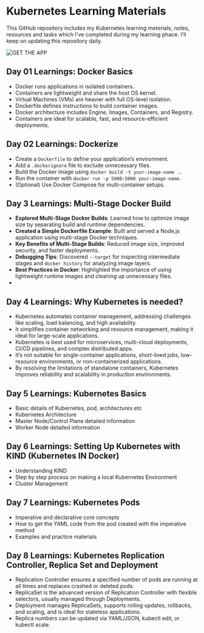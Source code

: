 # Kubernetes Learning Materials
This GitHub repository includes my Kubernetes learning meterials, notes, resources and tasks which I've completed during my learning phace. I'll keep on updating this repository daily.

![GET THE APP](https://github.com/user-attachments/assets/0025f416-c53f-4fc0-8e9e-f9531284dd8c)

## Day 01 Learnings: Docker Basics

* Docker runs applications in isolated containers.
* Containers are lightweight and share the host OS kernel.
* Virtual Machines (VMs) are heavier with full OS-level isolation.
* Dockerfile defines instructions to build container images.
* Docker architecture includes Engine, Images, Containers, and Registry.
* Containers are ideal for scalable, fast, and resource-efficient deployments.

## Day 02 Learnings: Dockerize
- Create a `Dockerfile` to define your application’s environment.
- Add a `.dockerignore` file to exclude unnecessary files.
- Build the Docker image using `docker build -t your-image-name .`.
- Run the container with `docker run -p 5000:5000 your-image-name`.
- (Optional) Use Docker Compose for multi-container setups.

## Day 3 Learnings: Multi-Stage Docker Build

- **Explored Multi-Stage Docker Builds**: Learned how to optimize image size by separating build and runtime dependencies.
- **Created a Simple Dockerfile Example**: Built and served a Node.js application using multi-stage Docker techniques.
- **Key Benefits of Multi-Stage Builds**: Reduced image size, improved security, and faster deployments.
- **Debugging Tips**: Discovered `--target` for inspecting intermediate stages and `docker history` for analyzing image layers.
- **Best Practices in Docker**: Highlighted the importance of using lightweight runtime images and cleaning up unnecessary files.
- 
## Day 4 Learnings: Why Kubernetes is needed?

- Kubernetes automates container management, addressing challenges like scaling, load balancing, and high availability.
- It simplifies container networking and resource management, making it ideal for large-scale applications.
- Kubernetes is best used for microservices, multi-cloud deployments, CI/CD pipelines, and complex distributed apps.
- It’s not suitable for single-container applications, short-lived jobs, low-resource environments, or non-containerized applications.
- By resolving the limitations of standalone containers, Kubernetes improves reliability and scalability in production environments.

## Day 5 Learnings: Kubernetes Basics

- Basic details of Kubernetes, pod, architectures etc
- Kubernetes Architecture
- Master Node/Control Plane detailed information
- Worker Node detailed information

## Day 6 Learnings: Setting Up Kubernetes with KIND (Kubernetes IN Docker)

- Understanding KIND 
- Step by step process on making a local Kubernetes Environment
- Cluster Management

## Day 7 Learnings: Kubernetes Pods

- Imperative and declarative core concepts
- How to get the YAML code from the pod created with the imperative method
- Examples and practice materials

## Day 8 Learnings: Kubernetes Replication Controller, Replica Set and Deployment

- Replication Controller ensures a specified number of pods are running at all times and replaces crashed or deleted pods.
- ReplicaSet is the advanced version of Replication Controller with flexible selectors, usually managed through Deployments.
- Deployment manages ReplicaSets, supports rolling updates, rollbacks, and scaling, and is ideal for stateless applications.
- Replica numbers can be updated via YAML/JSON, kubectl edit, or kubectl scale.
